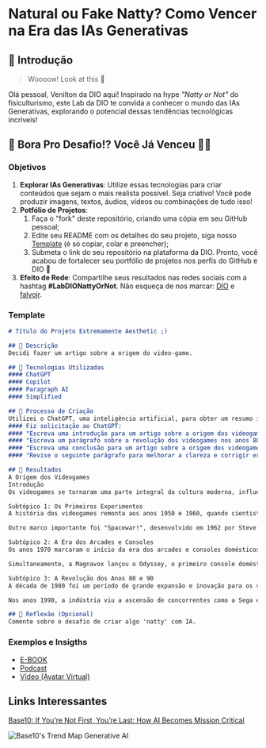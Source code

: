 # Natural ou Fake Natty? Como Vencer na Era das IAs Generativas

## 🚀 Introdução

> Woooow! Look at this 👀

Olá pessoal, Venilton da DIO aqui! Inspirado na hype _"Natty or Not"_ do fisiculturismo, este Lab da DIO te convida a conhecer o mundo das IAs Generativas, explorando o potencial dessas tendências tecnológicas incríveis!

## 🎯 Bora Pro Desafio!? Você Já Venceu 💪🤓

### Objetivos

1. **Explorar IAs Generativas**: Utilize essas tecnologias para criar conteúdos que sejam o mais realista possível. Seja criativo! Você pode produzir imagens, textos, áudios, vídeos ou combinações de tudo isso!
1. **Potfólio de Projetos**:
    1. Faça o "fork" deste repositório, criando uma cópia em seu GitHub pessoal;
    2. Edite seu README com os detalhes do seu projeto, siga nosso [Template](#template) (é só copiar, colar e preencher);
    3. Submeta o link do seu repositório na plataforma da DIO. Pronto, você acabou de fortalecer seu portfólio de projetos nos perfis do GitHub e DIO 🚀
1. **Efeito de Rede**: Compartilhe seus resultados nas redes sociais com a hashtag **#LabDIONattyOrNot**. Não esqueça de nos marcar: [DIO](https://www.linkedin.com/school/dio-makethechange) e [falvojr](https://www.linkedin.com/in/falvojr).

### Template

```markdown
# Título do Projeto Extremamente Aesthetic ;)

## 📒 Descrição
Decidi fazer um artigo sobre a origem do video-game.

## 🤖 Tecnologias Utilizadas
#### ChatGPT
#### Copilot
#### Paragraph AI
#### Simplified

## 🧐 Processo de Criação
Utilizei o ChatGPT, uma inteligência artificial, para obter um resumo inicial e pontos chave sobre o tema. Para organizar minhas ideias e garantir que o artigo fosse coeso e bem estruturado, dividi-o em seções principais
#### Fiz solicitação ao ChatGPT:
#### "Escreva uma introdução para um artigo sobre a origem dos videogames."
#### "Escreva um parágrafo sobre a revolução dos videogames nos anos 80 e 90, destacando a Nintendo, a Sega e a Sony."
#### "Escreva uma conclusão para um artigo sobre a origem dos videogames."
#### "Revise o seguinte parágrafo para melhorar a clareza e corrigir erros gramaticais:"

## 🚀 Resultados
A Origem dos Videogames
Introdução
Os videogames se tornaram uma parte integral da cultura moderna, influenciando diversas áreas como entretenimento, educação e até a saúde mental. No entanto, a origem dessa forma de entretenimento interativo é uma história fascinante de inovação e criatividade que começou há várias décadas. Este artigo explorará a evolução dos videogames desde suas primeiras invenções até se tornarem a indústria bilionária que conhecemos hoje.

Subtópico 1: Os Primeiros Experimentos
A história dos videogames remonta aos anos 1950 e 1960, quando cientistas e engenheiros começaram a experimentar com jogos simples em computadores de grande porte. Um dos primeiros exemplos é o jogo "Tennis for Two", criado em 1958 por William Higinbotham. Usando um osciloscópio, o jogo simulava uma partida de tênis, sendo considerado um dos primeiros jogos eletrônicos interativos.

Outro marco importante foi "Spacewar!", desenvolvido em 1962 por Steve Russell e colegas no MIT. Este jogo de combate espacial rodava em um computador PDP-1 e é frequentemente citado como o precursor dos videogames modernos. "Spacewar!" introduziu conceitos como o controle do jogador e a física no jogo, que são fundamentais até hoje.

Subtópico 2: A Era dos Arcades e Consoles
Os anos 1970 marcaram o início da era dos arcades e consoles domésticos, que popularizaram os videogames e os tornaram acessíveis ao público em geral. Em 1972, Nolan Bushnell e Ted Dabney fundaram a Atari, lançando "Pong", um jogo de tênis simples que se tornou um fenômeno nos arcades.

Simultaneamente, a Magnavox lançou o Odyssey, o primeiro console doméstico de videogame. Embora seus gráficos fossem rudimentares, o Odyssey estabeleceu o conceito de jogar videogames na televisão de casa. Durante esta década, outros consoles surgiram, como o Atari 2600, que permitia trocar cartuchos de jogos, expandindo as possibilidades de entretenimento.

Subtópico 3: A Revolução dos Anos 80 e 90
A década de 1980 foi um período de grande expansão e inovação para os videogames. A Nintendo lançou o Famicom no Japão em 1983, que foi renomeado para Nintendo Entertainment System (NES) ao ser lançado no Ocidente em 1985. Este console introduziu personagens icônicos como Mario, Donkey Kong e Zelda, solidificando a Nintendo como uma das maiores empresas de videogames do mundo.

Nos anos 1990, a indústria viu a ascensão de concorrentes como a Sega e a Sony. A Sega lançou o Genesis (Mega Drive) em 1989, enquanto a Sony revolucionou o mercado com o lançamento do PlayStation em 1994, introduzindo jogos em CD e gráficos 3D avançados. Este período também viu o surgimento de franquias de jogos que se tornaram lendas, como "Final Fantasy", "Street Fighter" e "The Legend of Zelda".

## 💭 Reflexão (Opcional)
Comente sobre o desafio de criar algo 'natty' com IA.
```

### Exemplos e Insigths

- [E-BOOK](/exemplos/E-BOOK.md)
- [Podcast](/exemplos/PODCAST.md)
- [Vídeo (Avatar Virtual)](/exemplos/VIDEO.md)

## Links Interessantes

[Base10: If You’re Not First, You’re Last: How AI Becomes Mission Critical](https://base10.vc/post/generative-ai-mission-critical/)

![Base10's Trend Map Generative AI](https://github.com/digitalinnovationone/lab-natty-or-not/assets/730492/f4df26e8-f8f7-4419-8252-c69d73ea930c)
